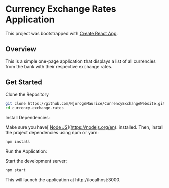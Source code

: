 # Currency Exchange Rates Application

This project was bootstrapped with [Create React App](https://github.com/facebook/create-react-app).

## Overview

This is a simple one-page application that displays a list of all currencies from the bank with their respective exchange rates. 

## Get Started

Clone the Repository

```bash
git clone https://github.com/NjorogeMaurice/CurrencyExchangeWebsite.git
cd currency-exchange-rates
```

Install Dependencies:

Make sure you have[ [Node JS](https://github.com/facebook/create-react-app)](https://nodejs.org/en). installed. Then, install the project dependencies using npm or yarn:

```bash
npm install
```

Run the Application:

Start the development server:

```bash
npm start
```

This will launch the application at http://localhost:3000.


